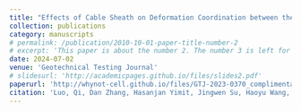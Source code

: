 ```yaml
---
title: "Effects of Cable Sheath on Deformation Coordination between the Sensing Fiber and Sand"
collection: publications
category: manuscripts
# permalink: /publication/2010-10-01-paper-title-number-2
# excerpt: 'This paper is about the number 2. The number 3 is left for future work.'
date: 2024-07-02
venue: 'Geotechnical Testing Journal'
# slidesurl: 'http://academicpages.github.io/files/slides2.pdf'
paperurl: 'http://whynot-cell.github.io/files/GTJ-2023-0370_complimentary.pdf'
citation: 'Luo, Qi, Dan Zhang, Hasanjan Yimit, Jingwen Su, Haoyu Wang, and Haiyang Liao. "Effects of Cable Sheath on Deformation Coordination between the Sensing Fiber and Sand." Geotechnical Testing Journal 47, no. 5 (2024).'
---
```

